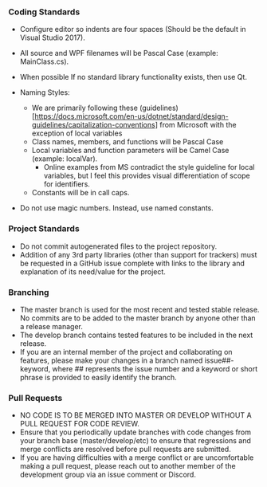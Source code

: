### Coding Standards
* Configure editor so indents are four spaces (Should be the default in Visual Studio 2017).
* All source and WPF filenames will be Pascal Case (example: MainClass.cs).
* When possible If no standard library functionality exists, then use Qt.
* Naming Styles:
	* We are primarily following these (guidelines)[https://docs.microsoft.com/en-us/dotnet/standard/design-guidelines/capitalization-conventions] from Microsoft with the exception of local variables
	* Class names, members, and functions will be Pascal Case
	* Local variables and function parameters will be Camel Case (example: localVar).
		* Online examples from MS contradict the style guideline for local variables, but I feel this provides visual differentiation of scope for identifiers.
	* Constants will be in call caps.

* Do not use magic numbers. Instead, use named constants.

### Project Standards
* Do not commit autogenerated files to the project repository.
* Addition of any 3rd party libraries (other than support for trackers) must be requested in a GitHub issue complete with links to the library and explanation of its need/value for the project.

### Branching
* The master branch is used for the most recent and tested stable release. No commits are to be added to the master branch by anyone other than a release manager.
* The develop branch contains tested features to be included in the next release.
* If you are an internal member of the project and collaborating on features, please make your changes in a branch named issue##-keyword, where ## represents the issue number and a keyword or short phrase is provided to easily identify the branch.

### Pull Requests
* NO CODE IS TO BE MERGED INTO MASTER OR DEVELOP WITHOUT A PULL REQUEST FOR CODE REVIEW.
* Ensure that you periodically update branches with code changes from your branch base (master/develop/etc) to ensure that regressions and merge conflicts are resolved before pull requests are submitted.
* If you are having difficulties with a merge conflict or are uncomfortable making a pull request, please reach out to another member of the development group via an issue comment or Discord.
